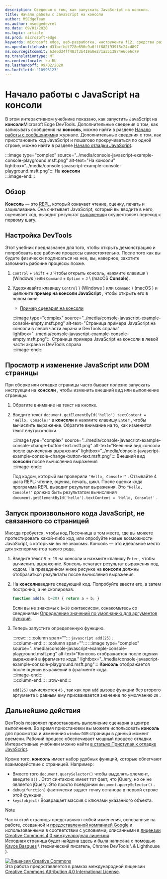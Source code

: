 ```yaml
---
description: Сведения о том, как запускать JavaScript на консоли.
title: Начало работы с JavaScript на консоли
author: MSEdgeTeam
ms.author: msedgedevrel
ms.date: 09/01/2020
ms.topic: article
ms.prod: microsoft-edge
keywords: microsoft edge, веб-разработка, инструменты f12, средства разработчика
ms.openlocfilehash: d31bcfbdf728e656c9a6fff882f939f8c24cd897
ms.sourcegitcommit: 63e6d34ff483f3b419a0e271a3513874e6ce6c79
ms.translationtype: MT
ms.contentlocale: ru-RU
ms.lasthandoff: 09/02/2020
ms.locfileid: "10993123"
---
```

<!-- Copyright Kayce Basques 

   Licensed under the Apache License, Version 2.0 (the "License");
   you may not use this file except in compliance with the License.
   You may obtain a copy of the License at

       https://www.apache.org/licenses/LICENSE-2.0

   Unless required by applicable law or agreed to in writing, software
   distributed under the License is distributed on an "AS IS" BASIS,
   WITHOUT WARRANTIES OR CONDITIONS OF ANY KIND, either express or implied.
   See the License for the specific language governing permissions and
   limitations under the License.  -->







# Начало работы с JavaScript на консоли   



В этом интерактивном учебнике показано, как запустить JavaScript на **консоли**Microsoft Edge DevTools.  Дополнительные сведения о том, как записывать сообщения на **консоль**, можно найти в разделе [Начало работы с сообщениями][DevToolsConsoleLoggingMessages]в журнале.  Дополнительные сведения о том, как приостановить код JavaScript и пошагово прокручиваться по одной строке, можно найти в разделе [Начало отладки JavaScript][DevToolsJavascriptIndex].  

:::image type="complex" source="../media/console-javascript-example-console-playground.msft.png" alt-text="На консоли" lightbox="../media/console-javascript-example-console-playground.msft.png":::
   На **консоли**  
:::image-end:::  

## Обзор   

**Консоль** — это [REPL][WikiReadEvalPrintLoop], который означает чтение, оценку, печать и зацикливание.  Она считывает JavaScript, который вы вводите в него, оценивает код, выводит результат [выражения][2alityExpressionsVersusStatements]и осуществляет переход к первому шагу.  

## Настройка DevTools   

Этот учебник предназначен для того, чтобы открыть демонстрацию и попробовать все рабочие процессы самостоятельно.  После того как вы будете физически подписаться на нее, вы, наверное, захотите запомнить рабочие процессы позже.

1.  `Control` + `Shift` + `J` Чтобы открыть консоль, нажмите клавиши \ (Windows \) или `Command` + `Option` + `J` \ (macOS **Console**\).  
1.  Удерживайте клавишу `Control` \ (Windows \) или `Command` \ (macOS \) и щелкните **пример на консоли JavaScript** , чтобы открыть его в новом окне.  
    
    *   [Пример сценария на консоли][GlitchConsoleJavascriptExample]  
    
    :::image type="complex" source="../media/console-javascript-example-console-empty.msft.png" alt-text="Страница примера JavaScript на консоли в левой части экрана и DevTools справа" lightbox="../media/console-javascript-example-console-empty.msft.png":::
       Страница примера JavaScript на консоли в левой части экрана и DevTools справа  
    :::image-end:::  
    
## Просмотр и изменение JavaScript или DOM страницы   

При сборке или отладке страницы часто бывает полезно запускать инструкции на **консоли** , чтобы изменить внешний вид или выполнение страницы.  
    
1.  Обратите внимание на текст на кнопке.  
1.  Введите текст `document.getElementById('hello').textContent = 'Hello, Console!'` в **консоли** и нажмите клавишу `Enter` , чтобы вычислить выражение.  Обратите внимание на то, как изменится текст внутри кнопки.  
    
    :::image type="complex" source="../media/console-javascript-example-console-change-button-text.msft.png" alt-text="Внешний вид консоли после вычисления выражения" lightbox="../media/console-javascript-example-console-change-button-text.msft.png":::
       Внешний вид **консоли** после вычисления выражения  
    :::image-end:::  
    
    Под кодом, который вы проверили `"Hello, Console!"` .  Отзывайте 4 шага REPL: чтение, оценка, печать, цикл.  После оценки кода программа REPL выводит результат выражения.  Это `"Hello, Console!"` должно быть результатом вычисления `document.getElementById('hello').textContent = 'Hello, Console!'` .  
    
## Запуск произвольного кода JavaScript, не связанного со страницей   

Иногда требуется, чтобы код Песочница в том месте, где вы можете протестировать какой-либо код, или опробуйте новые возможности JavaScript, с которыми вы не знакомы.  Консоль — это идеальное место для экспериментов такого рода.  

1.  Введите текст `5 + 15` на консоли и нажмите клавишу `Enter` , чтобы вычислить выражение. Консоль печатает результат выражения под кодом.  На приведенном ниже рисунке на **консоли** должны отобразиться результаты после вычисления выражения.  

1.  На **консоли**введите следующий код.  Попробуйте ввести его, а затем построчно, а не скопировав.  
    
    ```javascript
    function add(a, b=20) { return a + b; }
    ```  
    
    Если вы не знакомы с `b=20` синтаксисом, ознакомьтесь со сведениями [Определение значений по умолчанию для аргументов функций][Esma6DefaultParameterValues].  
    
1.  Теперь запустите определенную функцию.  
    
    :::row:::
       :::column span="":::
          ```javascript
          add(25);
          ```  
       :::column-end:::
       :::column span="":::
          :::image type="complex" source="../media/console-javascript-example-console-playground.msft.png" alt-text="Консоль отображается после оценки выражений в фрагменте кода." lightbox="../media/console-javascript-example-console-playground.msft.png":::
             **Консоль** отображается после оценки выражений в фрагменте кода.  
          :::image-end:::  
       :::column-end:::
    :::row-end:::
    
    `add(25)` вычисляется `45` , так как при `add` вызове функции без второго аргумента `b` равным ему присваивается значение по умолчанию `20` .  

## Дальнейшие действия   

<!--See [Run JavaScript][DevToolsConsoleReference] to explore more features related to running JavaScript in the Console.  -->  

<!--todo: add console reference (run javascript) section when available  -->  

DevTools позволяет приостановить выполнение сценария в центре выполнения.  Во время приостановки вы можете использовать **консоль** для просмотра и изменения `window` `DOM` страницы в данный момент времени.  Рабочий процесс обеспечивает мощный процесс отладки.  Интерактивные учебники можно найти [в статьях Приступая к отладке JavaScript][DevToolsJavascriptIndex].  

Кроме того, **консоль** имеет набор удобных функций, которые облегчают взаимодействие с страницей.  Например:  

*   Вместо того `document.querySelector()` чтобы выделять элемент, введите `$()` .  Этот синтаксис имеет тот факт, что jQuery, но он не является jQuery.  Это просто псевдоним `document.querySelector()` .  
*   `debug(function)` фактически задает точку останова в первой строке этой функции.  
*   `keys(object)` Возвращает массив с ключами указанного объекта.  

<!--See [Console Utilities API Reference][DevToolsConsoleUtilities] to explore all the convenience functions.  -->  

<!--todo: add console utilities api reference section when available  -->  

 



<!-- links -->  

[DevToolsConsoleLoggingMessages]: ./log.md "Начало работы с сообщениями в журнале на консоли | Документы Microsoft"  
[DevToolsConsoleReference]: ./reference.md#run-javascript "Справочник по консоли | Документы Microsoft"  
[DevToolsConsoleUtilities]: ./utilities.md "Справочник по API служебных программ для консоли | Документы Microsoft"  
[DevToolsJavascriptIndex]: ../javascript/index.md "Начало работы с отладкой JavaScript в Microsoft Edge DevTools"  

[2alityExpressionsVersusStatements]: https://2ality.com/2012/09/expressions-vs-statements.html "Выражения и операторы в JavaScript"  

[Esma6DefaultParameterValues]: https://es6-features.org/index#DefaultParameterValues "Значения параметров по умолчанию — обработка расширенных параметров-ECMAScript 6 — новые возможности: Общие сведения о сравнении &"  

[GlitchConsoleJavascriptExample]: https://microsoft-edge-chromium-devtools.glitch.me/static/console/javascript/index.html "Пример кода JavaScript на консоли | Цепь"  

[WikiReadEvalPrintLoop]: https://en.wikipedia.org/wiki/Read–eval–print_loop "Read – eval — цикл печати — Википедии"  

> [!NOTE]
> Части этой страницы представляют собой изменения, основанные на работе, созданной и [предоставленной компанией Google][GoogleSitePolicies] и использованными в соответствии с условиями, описанными в [лицензии Creative Commons 4,0 международная лицензия][CCA4IL].  
> Исходная страница будет найдена [здесь](https://developers.google.com/web/tools/chrome-devtools/console/javascript) и была написана с помощью [Kayce Basques][KayceBasques] \ (технический писатель, Chrome DevTools \ & Lighthouse \).  

[![Лицензия Creative Commons][CCby4Image]][CCA4IL]  
Эта работа предоставляется в рамках международной лицензии [Creative Commons Attribution 4.0 International License][CCA4IL].  

[CCA4IL]: https://creativecommons.org/licenses/by/4.0  
[CCby4Image]: https://i.creativecommons.org/l/by/4.0/88x31.png  
[GoogleSitePolicies]: https://developers.google.com/terms/site-policies  
[KayceBasques]: https://developers.google.com/web/resources/contributors/kaycebasques  
